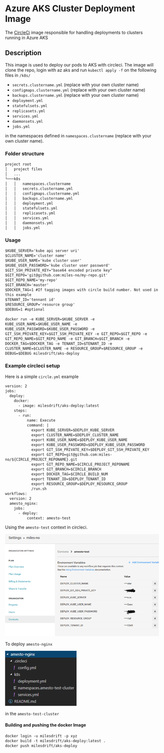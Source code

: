 Azure AKS Cluster Deployment Image
=======================================
The [CircleCi](http://circleci.com/) image responsible for handling deployments to clusters running in Azure AKS

## Description

This image is used to deploy our pods to AKS with circleci. The image will clone the repo, login with az aks and run `kubectl apply -f` on the following files in `/k8s/`
- `secrets.clustername.yml` (replace with your own cluster name)
- `configmaps.clustername.yml` (replace with your own cluster name)
- `backups.clustername.yml` (replace with your own cluster name)
- `deployment.yml`
- `statefulsets.yml`
- `replicasets.yml`
- `services.yml`
- `daemonsets.yml`
- `jobs.yml`

in the namespaces defined in `namespaces.clustername` (replace with your own cluster name). 

### Folder structure
```
project root
│   project files
│   ...
└───k8s
│   │   namespaces.clustername
│   │   secrets.clustername.yml
│   │   configmaps.clustername.yml
│   │   backups.clustername.yml
│   │   deployment.yml
│   │   statefulsets.yml
│   │   replicasets.yml
│   │   services.yml
│   │   daemonsets.yml
│   │   jobs.yml
```

### Usage

```
$KUBE_SERVER='kube api server uri'
$CLUSTER_NAME='cluster name' 
$KUBE_USER_NAME='kube cluster user'
$KUBE_USER_PASSWORD='kube cluster user password'
$GIT_SSH_PRIVATE_KEY="base64 encoded private key"
$GIT_REPO='git@github.com:miles-no/my-repo.git'
$GIT_REPO_NAME='my-repo'
$GIT_BRANCH='master'
$DOCKER_TAG=1 #If tagging images with circle build number. Not used in this example
$TENANT_ID='tennant id' 
$RESOURCE_GROUP='resource group'
$DEBUG=1 #optional

docker run -e KUBE_SERVER=$KUBE_SERVER -e KUBE_USER_NAME=$KUBE_USER_NAME -e KUBE_USER_PASSWORD=$KUBE_USER_PASSWORD -e GIT_SSH_PRIVATE_KEY=$GIT_SSH_PRIVATE_KEY -e GIT_REPO=$GIT_REPO -e GIT_REPO_NAME=$GIT_REPO_NAME -e GIT_BRANCH=$GIT_BRANCH -e DOCKER_TAG=$DOCKER_TAG -e TENANT_ID=$TENANT_ID -e CLUSTER_NAME=$CLUSTER_NAME -e RESOURCE_GROUP=$RESOURCE_GROUP -e DEBUG=$DEBUG milesdrift/aks-deploy
```

### Example circleci setup

Here is a simple `circle.yml` example
```
version: 2
jobs:
  deploy:
    docker:
      - image: milesdrift/aks-deploy:latest
    steps:
      - run:
          name: Execute
          command: |
            export KUBE_SERVER=$DEPLOY_KUBE_SERVER
            export CLUSTER_NAME=$DEPLOY_CLUSTER_NAME
            export KUBE_USER_NAME=$DEPLOY_KUBE_USER_NAME
            export KUBE_USER_PASSWORD=$DEPLOY_KUBE_USER_PASSWORD
            export GIT_SSH_PRIVATE_KEY=$DEPLOY_GIT_SSH_PRIVATE_KEY
            export GIT_REPO=git@github.com:miles-no/${CIRCLE_PROJECT_REPONAME}.git
            export GIT_REPO_NAME=$CIRCLE_PROJECT_REPONAME
            export GIT_BRANCH=$CIRCLE_BRANCH
            export DOCKER_TAG=$CIRCLE_BUILD_NUM
            export TENANT_ID=$DEPLOY_TENANT_ID
            export RESOURCE_GROUP=$DEPLOY_RESOURCE_GROUP
            /run.sh
workflows:
  version: 2
  amesto_nginx:
    jobs:
      - deploy:
          context: amesto-test
```
Using the `amesto-test` context in circleci.

![circle context](circle-context.PNG)

To deploy `amesto-nginx`

![example project structure](example-project-structure.PNG)

in the `amesto-test-cluster`

#### Building and pushing the docker Image
```
docker login -u milesdrift -p xyz
docker build -t milesdrift/aks-deploy:latest .
docker push milesdrift/aks-deploy
```

